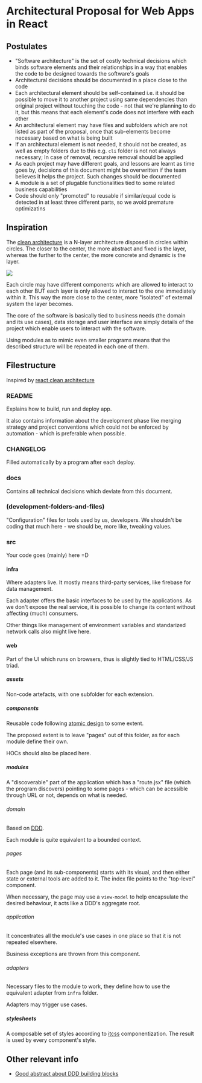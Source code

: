 # Architectural Proposal for Web Apps in React

## Postulates

* "Software architecture" is the set of costly technical decisions which binds software elements and their relationships in a way that enables the code to be designed towards the software's goals
* Architectural decisions should be documented in a place close to the code
* Each architectural element should be self-contained i.e. it should be possible to move it to another project using same dependencies than original project without touching the code - not that we're planning to do it, but this means that each element's code does not interfere with each other
* An architectural element may have files and subfolders which are not listed as part of the proposal, once that sub-elements become necessary based on what is being built
* If an architectural element is not needed, it should not be created, as well as empty folders due to this e.g. `cli` folder is not not always necessary; In case of removal, recursive removal should be applied
* As each project may have different goals, and lessons are learnt as time goes by, decisions of this document might be overwritten if the team believes it helps the project. Such changes should be documented
* A module is a set of plugable functionalities tied to some related business capabilities
* Code should only "promoted" to reusable if similar/equal code is detected in at least three different parts, so we avoid premature optimizatins

## Inspiration

The [clean architecture](https://medium.freecodecamp.org/a-quick-introduction-to-clean-architecture-990c014448d2) is a N-layer architecture disposed in circles within circles. The closer to the center, the more abstract and fixed is the layer, whereas the further to the center, the more concrete and dynamic is the layer.

<img src="https://cdn-images-1.medium.com/max/1200/0*GtcSDT7dNFshDM7c" />

Each circle may have different components which are allowed to interact to each other BUT each layer is only allowed to interact to the one immediately within it. This way the more close to the center, more "isolated" of external system the layer becomes.

The core of the software is basically tied to business needs (the domain and its use cases), data storage and user interface are simply details of the project which enable users to interact with the software.

Using modules as to mimic even smaller programs means that the described structure will be repeated in each one of them.

## Filestructure

Inspired by [react clean architecture](https://github.com/eduardomoroni/react-clean-architecture)

### README

Explains how to build, run and deploy app.

It also contains information about the development phase like merging strategy and project conventions which could not be enforced by automation - which is preferable when possible.

### CHANGELOG

Filled automatically by a program after each deploy.

### docs

Contains all technical decisions which deviate from this document.

### (development-folders-and-files)

"Configuration" files for tools used by us, developers. We shouldn't be coding that much here - we should be, more like, tweaking values.

### src

Your code goes (mainly) here =D

#### infra

Where adapters live. It mostly means third-party services, like firebase for data management.

Each adapter offers the basic interfaces to be used by the applications. As we don't expose the real service, it is possible to change its content without affecting (much) consumers.

Other things like management of environment variables and standarized network calls also might live here.

#### web

Part of the UI which runs on browsers, thus is slightly tied to HTML/CSS/JS triad.

##### assets

Non-code artefacts, with one subfolder for each extension.

##### components

Reusable code following [atomic design](http://bradfrost.com/blog/post/atomic-web-design/) to some extent.

The proposed extent is to leave "pages" out of this folder, as for each module define their own.

HOCs should also be placed here.

##### modules

A "discoverable" part of the application which has a "route.jsx" file (which the program discovers) pointing to some pages - which can be acessible through URL or not, depends on what is needed.

###### domain

Based on [DDD](https://en.wikipedia.org/wiki/Domain-driven_design).

Each module is quite equivalent to a bounded context.

###### pages

Each page (and its sub-components) starts with its visual, and then either state or external tools are added to it. The index file points to the "top-level" component.

When necessary, the page may use a `view-model` to help encapsulate the desired behaviour, it acts like a DDD's aggregate root.

###### application

It concentrates all the module's use cases in one place so that it is not repeated elsewhere.

Business exceptions are thrown from this component.

###### adapters

Necessary files to the module to work, they define how to use the equivalent adapter from `infra` folder.

Adapters may trigger use cases.

##### stylesheets

A composable set of styles according to [itcss](https://www.xfive.co/blog/itcss-scalable-maintainable-css-architecture/) componentization. The result is used by every component's style.

## Other relevant info

* [Good abstract about DDD building blocks](https://blog.lelonek.me/ddd-building-blocks-for-ruby-developers-cdc6c25a80d2)
